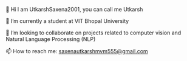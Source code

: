 👋 Hi I am UtkarshSaxena2001, you can call me Utkarsh 

🌱 I’m currently a student at VIT Bhopal University

👯 I’m looking to collaborate on projects related to computer vision and Natural Language Processing (NLP)

📫 How to reach me: saxenautkarshmvm555@gmail.com
